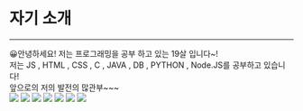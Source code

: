 <h1> 자기 소개 </h1>

<hr>
<p> 😀안녕하세요!
저는 프로그래밍을 공부 하고 있는 19살 입니다~! <br>
저는 JS , HTML , CSS , C , JAVA , DB , PYTHON , Node.JS를 공부하고 있습니다!<br>
앞으로의 저의 발전의 많관부~~~

<br>
<img src="https://img.shields.io/badge/JavaScript - black?style=for-the-badge&logo=JavaScript&logoColor=white">
<img src="https://img.shields.io/badge/HTML - black?style=for-the-badge&logo=HTML&logoColor=white">
<img src="https://img.shields.io/badge/Oracle - black?style=for-the-badge&logo=Oracle&logoColor=white">
<img src="https://img.shields.io/badge/Node.js - black?style=for-the-badge&logo=Node.js&logoColor=white">
<img src="https://img.shields.io/badge/C - black?style=for-the-badge&logo=C&logoColor=white">
<img src="https://img.shields.io/badge/PYTHON - black?style=for-the-badge&logo=PYTHON&logoColor=white">
<img src="https://img.shields.io/badge/J - black?style=for-the-badge&logo=J&logoColor=white">
